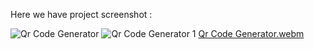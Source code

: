 Here we have project screenshot :

![Qr Code Generator](https://github.com/user-attachments/assets/7c33d4ba-4d3a-49b7-9424-7d500067b8b9)
![Qr Code Generator 1](https://github.com/user-attachments/assets/d02896ec-65a0-4973-8bba-be07230de8db)
[Qr Code Generator.webm](https://github.com/user-attachments/assets/d73b5702-b613-4181-960c-5df90e5013cd)
